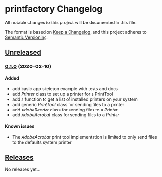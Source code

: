 # printfactory Changelog

All notable changes to this project will be documented in this file.

The format is based on [Keep a Changelog],
and this project adheres to [Semantic Versioning].

## [Unreleased]

### [0.1.0] (2020-02-10)

#### Added

- add basic app skeleton example with tests and docs
- add _Printer_ class to set up a printer for a PrintTool
- add a function to get a list of installed printers on your system 
- add generic _PrintTool_ class for sending files to a printer
- add _AdobeReader_ class for sending files to a _Printer_
- add _AdobeAcrobat_ class for sending files to a _Printer_

#### Known issues

- The _AdobeAcrobat_ print tool implementation is limited to only send files to the defaults system printer  

## [Releases]

No releases yet...


[unreleased]: https://github.com/dl6nm/printfactory/compare/master...develop
[0.1.0]: https://github.com/dl6nm/printfactory/releases/tag/0.1.0

[releases]: https://github.com/dl6nm/printfactory/releases

[Keep a Changelog]: https://keepachangelog.com/en/1.0.0/
[Semantic Versioning]: https://semver.org/spec/v2.0.0.html
